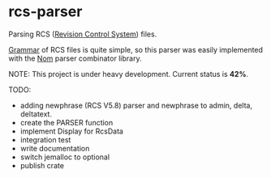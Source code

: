# rcs-parser
Parsing RCS ([Revision Control System](https://www.gnu.org/software/rcs/)) files.

[Grammar](https://www.gnu.org/software/rcs/manual/html_node/comma_002dv-grammar.html#comma_002dv-grammar) of RCS files is quite simple, so this parser was easily implemented with the [Nom](https://github.com/Geal/nom) parser combinator library. 

NOTE:
This project is under heavy development. Current status is **42%**.


TODO: 
- adding newphrase (RCS V5.8) parser and newphrase to admin, delta, deltatext.
- create the PARSER function
- implement Display for RcsData
- integration test
- write documentation
- switch jemalloc to optional
- publish crate

